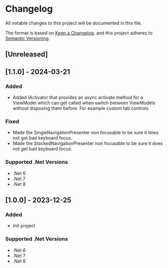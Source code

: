# Changelog

All notable changes to this project will be documented in this file.

The format is based on [Keep a Changelog](https://keepachangelog.com/en/1.1.0/),
and this project adheres to [Semantic Versioning](https://semver.org/spec/v2.0.0.html).

## [Unreleased]

## [1.1.0] - 2024-03-21
### Added
- Added IActivator that provides an async activate method for a ViewModel which can get called when switch between ViewModels without disposing them before. For example custom tab controls.
### Fixed
- Made the SingleNavigationPresenter non focusable to be sure it does not get bad keyboard focus.
- Made the StackedNavigationPresenter non focusable to be sure it does not get bad keyboard focus.
### Supported .Net Versions
- .Net 6
- .Net 7
- .Net 8

## [1.0.0] - 2023-12-25
### Added
- Init project
### Supported .Net Versions
- .Net 6
- .Net 7
- .Net 8
